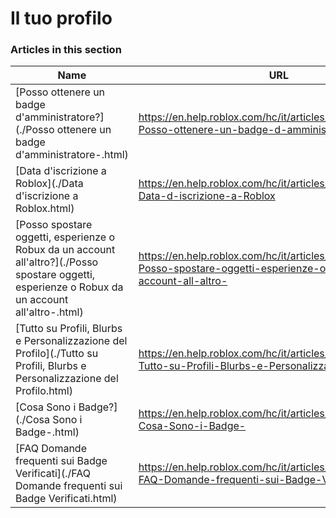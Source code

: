 # Il tuo profilo  
### Articles in this section
Name|URL
-|-
[Posso ottenere un badge d'amministratore?](./Posso ottenere un badge d'amministratore-.html) |https://en.help.roblox.com/hc/it/articles/203312360-Posso-ottenere-un-badge-d-amministratore-
[Data d'iscrizione a Roblox](./Data d'iscrizione a Roblox.html) |https://en.help.roblox.com/hc/it/articles/203313060-Data-d-iscrizione-a-Roblox
[Posso spostare oggetti, esperienze o Robux da un account all'altro?](./Posso spostare oggetti, esperienze o Robux da un account all'altro-.html) |https://en.help.roblox.com/hc/it/articles/203313090-Posso-spostare-oggetti-esperienze-o-Robux-da-un-account-all-altro-
[Tutto su Profili, Blurbs e Personalizzazione del Profilo](./Tutto su Profili, Blurbs e Personalizzazione del Profilo.html) |https://en.help.roblox.com/hc/it/articles/203313660-Tutto-su-Profili-Blurbs-e-Personalizzazione-del-Profilo
[Cosa Sono i Badge?](./Cosa Sono i Badge-.html) |https://en.help.roblox.com/hc/it/articles/203313620-Cosa-Sono-i-Badge-
[FAQ Domande frequenti sui Badge Verificati](./FAQ Domande frequenti sui Badge Verificati.html) |https://en.help.roblox.com/hc/it/articles/7997207259156-FAQ-Domande-frequenti-sui-Badge-Verificati